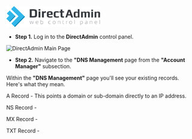 <img src="/kb-images/directadmin/directadmin-logo.png" alt="DirectAdmin Logo" width="250"/>

* **Step 1.** Log in to the **DirectAdmin** control panel.

<img src="/kb-images/directadmin/directadmin-main-page.png" alt="DirectAdmin Main Page" width="full"/>

* **Step 2.** Navigate to the **"DNS Management** page from the **"Account Manager"** subsection.

Within the **"DNS Management"** page you'll see your existing records. Here's what they mean.

A Record - This points a domain or sub-domain directly to an IP address.

NS Record -

MX Record -

TXT Record -
